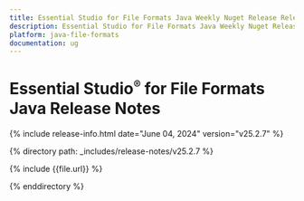 ```yaml
---
title: Essential Studio for File Formats Java Weekly Nuget Release Release Notes  
description: Essential Studio for File Formats Java Weekly Nuget Release Release Notes  
platform: java-file-formats
documentation: ug
---
```


# Essential Studio<sup style="font-size:70%">&reg;</sup>  for File Formats Java Release Notes  

{% include release-info.html date="June 04, 2024"  version="v25.2.7" %}

{% directory path: _includes/release-notes/v25.2.7 %}

{% include {{file.url}} %}

{% enddirectory %}





